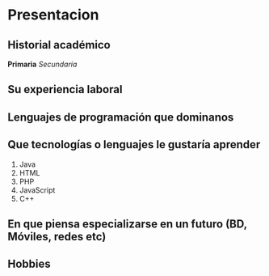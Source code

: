 # Presentacion

## Historial académico 
**Primaria**
*Secundaria* 
## Su experiencia laboral

## Lenguajes de programación que dominanos

## Que tecnologías o lenguajes le gustaría aprender
1. Java
2. HTML
3. PHP
4. JavaScript
5. C++

## En que piensa especializarse en un futuro (BD, Móviles, redes etc)

## Hobbies